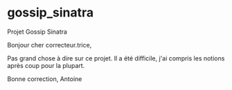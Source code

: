 # gossip_sinatra
Projet Gossip Sinatra

Bonjour cher correcteur.trice,

Pas grand chose à dire sur ce projet.
Il a été difficile, j'ai compris les notions après coup pour la plupart.

Bonne correction,
Antoine
